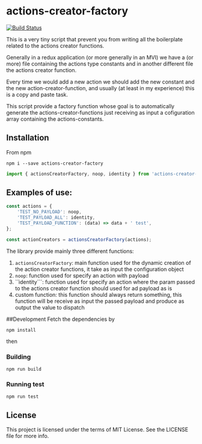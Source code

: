 # actions-creator-factory
[![Build Status](https://travis-ci.org/mattiaocchiuto/actions-creator-factory.svg?branch=master)](https://travis-ci.org/mattiaocchiuto/actions-creator-factory)

This is a very tiny script that prevent you from writing all the boilerplate related to the actions creator functions.

Generally in a redux application (or more generally in an MVI) we have a (or more) file containing the actions type constants and in another different file the actions creator function.

Every time we would add a new action we should add the new constant and the new action-creator-function, and usually (at least in my experience) this is a copy and paste task.

This script provide a factory function whose goal is to automatically generate the actions-creator-functions just receiving as input a cofiguration array containing the actions-constants.

## Installation
From npm
```
npm i --save actions-creator-factory
```
```javascript
import { actionsCreatorFactory, noop, identity } from 'actions-creator-factory';
```

## Examples of use:
```javascript
const actions = {
    'TEST_NO_PAYLOAD': noop,
    'TEST_PAYLOAD_ALL': identity,
    'TEST_PAYLOAD_FUNCTION': (data) => data + ' test',
};

const actionCreators = actionsCreatorFactory(actions);
```
The library provide mainly three different functions:
1. ```actionsCreatorFactory```: main function used for the dynamic creation of the action creator functions, it take as input the configuration object
2. ```noop```: function used for specify an action with payload
3. ``ìdentity```: function used for specify an action where the param passed to the actions creator function should used for ad payload as is
4. custom function: this function should always return something, this function will be receive as input the passed payload and produce as output the value to dispatch

##Development
Fetch the dependencies by
```
npm install
```
then
### Building
```
npm run build
```

### Running test
```
npm run test
```
  
## License
This project is licensed under the terms of MIT License. See the LICENSE file for more info.

